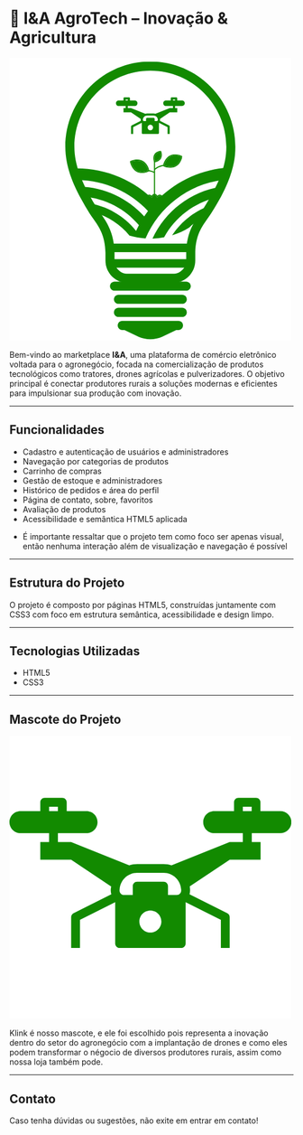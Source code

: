 
# 🌱 I&A AgroTech – Inovação & Agricultura

![Logo Integrador](imagens/imgs/Logo-Integrador.png)

Bem-vindo ao marketplace **I&A**, uma plataforma de comércio eletrônico voltada para o agronegócio, focada na comercialização de produtos tecnológicos como tratores, drones agrícolas e pulverizadores. O objetivo principal é conectar produtores rurais a soluções modernas e eficientes para impulsionar sua produção com inovação.

---

## Funcionalidades

- Cadastro e autenticação de usuários e administradores
- Navegação por categorias de produtos
- Carrinho de compras
- Gestão de estoque e administradores
- Histórico de pedidos e área do perfil
- Página de contato, sobre, favoritos
- Avaliação de produtos
- Acessibilidade e semântica HTML5 aplicada

* É importante ressaltar que o projeto tem como foco ser apenas visual, então nenhuma interação além de visualização e navegação é possível

---

## Estrutura do Projeto

O projeto é composto por páginas HTML5, construídas juntamente com CSS3 com foco em estrutura semântica, acessibilidade e design limpo.

---

## Tecnologias Utilizadas

- HTML5
- CSS3

---

## Mascote do Projeto

![Mascote](imagens/imgs/Mascote.png)

Klink é nosso mascote, e ele foi escolhido pois representa a inovação dentro do setor do agronegócio com a implantação de drones e como eles podem transformar o négocio de diversos produtores rurais, assim como nossa loja também pode.

---

## Contato

Caso tenha dúvidas ou sugestões, não exite em entrar em contato!

